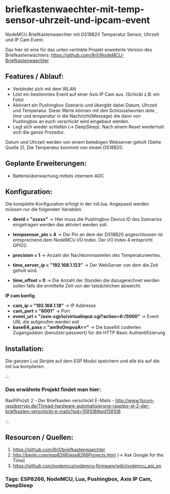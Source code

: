 # briefkastenwaechter-mit-temp-sensor-uhrzeit-und-ipcam-event
NodeMCU Briefkastenwaechter mit DS18B20 Temperatur Sensor, Uhrzeit und IP Cam Event.

Das hier ist eine für das unten verlinkte Projekt erweiterte Version des Briefkastenwächters: https://github.com/8n1/NodeMCU-Briefkastenwaechter

## Features / Ablauf:
* Verbindet sich mit dem WLAN
* Löst ein bestimmtes Event auf einer Axis IP Cam aus. (Schickt z.B. ein Foto)
* Aktiviert ein Pushingbox Szenario und übergibt dabei Datum, Uhrzeit und Temperatur. Diese Werte können mit den Schlüsselworten $date$ , $time$ und $temperatur$ in die Nachricht(Message) die dann von Pushingbox an euch verschickt wird eingebaut werden.
* Legt sich wieder schlafen (-> DeepSleep). Nach einem Reset wiederholt sich die ganze Prozedur. 

Datum und Uhrzeit werden von einem beliebigen Webserver geholt (Siehe Quelle 2), Die Temperatur kommmt von einem DS18B20.

## Geplante Erweiterungen:
* Batterieüberwachung mittels internem ADC

## Konfiguration:

Die komplette Konfiguration erfolgt in der init.lua. 
Angepasst werden müssen nur die folgenden Variablen.

* **devid = "xxxxx"**
-> Hier muss die Pushingbox Device ID des Szenarios eingetragen werden das aktviert werden soll. 

* **tempsensor_pin = 4**
-> Der Pin an dem der DS18B20 angeschlossen ist entsprechend dem NodeMCU I/O Index. Der I/O Index 4 entspricht GPIO2.

* **precision = 1**
-> Anzahl der Nachkommastellen des Temperaturwertes.

* **time_server_ip = "192.168.1.123"**
-> Der WebServer von dem die Zeit geholt wird.

* **time_offset = 0**
-> Die Anzahl der Stunden die dazugerechnet werden sollen falls die ermittelte Zeit von der tatsächlichen abweicht. 

**IP cam konfig**
* **cam_ip = "192.168.1.18"** -> IP Addresse
* **cam_port = "8001"** -> Port
* **event_url = "/axis-cgi/io/virtualinput.cgi?action=6:/5000"** -> Event URL die aufgerufen werden soll
* **base64_pass = "am9oOmpvaA=="** -> Die base64 codierten Zugangsdaten (benutzer:passwort) für die HTTP Basic Authentifizierung


## Installation:

Die ganzen Lua Skripte auf dem ESP Modul speichern und alle bis auf die init.lua komplieren. 

.:.

### Das erwähnte Projekt findet man hier:

RasPiPo(st) 2 - Der Briefkasten verschickt E-Mails - http://www.forum-raspberrypi.de/Thread-hardware-automatisierung-raspipo-st-2-der-briefkasten-verschickt-e-mails?pid=159108#pid159108

.:.

## Resourcen / Quellen:

1. https://github.com/8n1/briefkastenwaechter
2. http://benlo.com/esp8266/esp8266Projects.html (-> Ask Google for the Time)
3. https://github.com/nodemcu/nodemcu-firmware/wiki/nodemcu_api_en

### Tags: ESP8266, NodeMCU, Lua, Pushingbox, Axis IP Cam, DeepSleep

